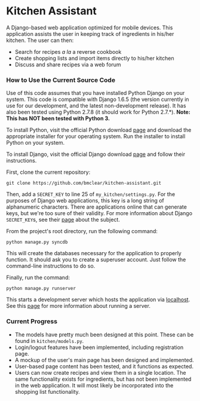 Kitchen Assistant
=================

A Django-based web application optimized for mobile devices. This application
assists the user in keeping track of ingredients in his/her kitchen. The user
can then:
* Search for recipes *a la* a reverse cookbook
* Create shopping lists and import items directly to his/her kitchen
* Discuss and share recipes via a web forum

### How to Use the Current Source Code
Use of this code assumes that you have installed Python Django on your system. This code
is compatible with Django 1.6.5 (the version currently in use for our development, and the latest
non-development release). It has also been tested using Python 2.7.8 (it should work for Python 2.7.*).
__Note: This has NOT been tested with Python 3.__

To install Python, visit the official Python download [page](https://www.python.org/downloads/) and download the
appropriate installer for your operating system. Run the installer to install Python on your system.

To install Django, visit the official Django download [page](https://www.djangoproject.com/download/) and follow
their instructions.

First, clone the current repository:

`git clone https://github.com/bmclear/kitchen-assistant.git`

Then, add a `SECRET_KEY` to line 25 of `my_kitchen/settings.py`. For the
purposes of Django web applications, this key is a long string of 
alphanumeric characters. There are applications online that can generate keys,
but we're too sure of their validity. For more information about Django
`SECRET_KEY`s, see their [page](https://docs.djangoproject.com/en/1.6/ref/settings/#std:setting-SECRET_KEY) about the subject.

From the project's root directory, run the following command:

`python manage.py syncdb`

This will create the databases necessary for the application to properly
function. It should ask you to create a superuser account. Just follow the
command-line instructions to do so.

Finally, run the command:

`python manage.py runserver`

This starts a development server which hosts the application via
[localhost](http://localhost:8000/kitchen/). See this [page](https://docs.djangoproject.com/en/1.6/ref/django-admin/#runserver-port-or-address-port) for more
information about running a server.

### Current Progress
* The models have pretty much been designed at this point. These can be found
in `kitchen/models.py`.
* Login/logout features have been implemented, including registration page.
* A mockup of the user's main page has been designed and implemented.
* User-based page content has been tested, and it functions as expected.
* Users can now create recipes and view them in a single location. The same functionality exists for
ingredients, but has not been implemented in the web application. It will most likely be incorporated
into the shopping list functionality.
